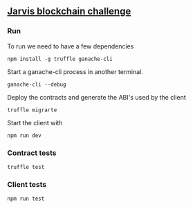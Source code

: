 ## [Jarvis blockchain challenge][1]

### Run

To run we need to have a few dependencies
```
npm install -g truffle ganache-cli
```

Start a ganache-cli process in another terminal.
```
ganache-cli --debug
```

Deploy the contracts and generate the ABI's used by the client
```
truffle migrarte
```

Start the client with
```
npm run dev
```

### Contract tests
```
truffle test
```

### Client tests
```
npm run test
```

[1]: https://jarvis.exchange/tech-challenges/blockchain
